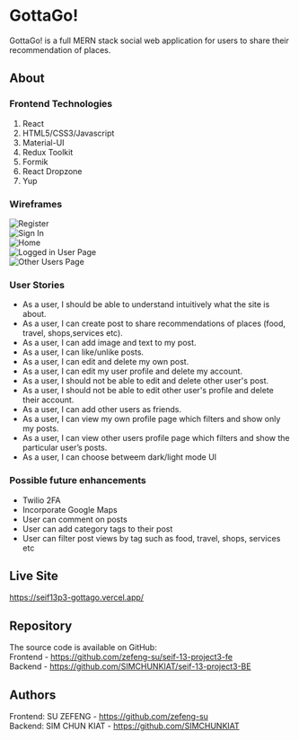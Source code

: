 # GottaGo!
GottaGo! is a full MERN stack social web application for users to share their recommendation of places.

## About

### Frontend Technologies
1. React
2. HTML5/CSS3/Javascript
3. Material-UI
4. Redux Toolkit
5. Formik
6. React Dropzone
7. Yup

### Wireframes 
![Register](https://github.com/zefeng-su/seif-13-project3-fe/assets/126930729/73332dca-d389-48d6-bb89-a23fb1acabfd) <br/>
![Sign In](https://github.com/zefeng-su/seif-13-project3-fe/assets/126930729/e762bb21-55bf-43f0-aee6-e4f9a9a2615d) <br/>
![Home](https://github.com/zefeng-su/seif-13-project3-fe/assets/126930729/f20c146d-323f-4847-ae03-2025197c73ed) <br/>
![Logged in User Page](https://github.com/zefeng-su/seif-13-project3-fe/assets/126930729/79208b4c-b9c7-4cb7-9ba8-d2cf6282edf0) <br/>
![Other Users Page](https://github.com/zefeng-su/seif-13-project3-fe/assets/126930729/7b97c08c-cad7-4457-ae01-b92a12b03e66)

### User Stories
- As a user, I should be able to understand intuitively what the site is about.
- As a user, I can create post to share recommendations of places (food, travel, shops,services etc).
- As a user, I can add image and text to my post.
- As a user, I can like/unlike posts.
- As a user, I can edit and delete my own post.
- As a user, I can edit my user profile and delete my account.
- As a user, I should not be able to edit and delete other user's post.
- As a user, I should not be able to edit other user's profile and delete their account.
- As a user, I can add other users as friends.
- As a user, I can view my own profile page which filters and show only my posts.
- As a user, I can view other users profile page which filters and show the particular user’s posts.
- As a user, I can choose betweem dark/light mode UI

### Possible future enhancements
- Twilio 2FA
- Incorporate Google Maps
- User can comment on posts
- User can add category tags to their post
- User can filter post views by tag such as food, travel, shops, services etc
 
## Live Site
https://seif13p3-gottago.vercel.app/

## Repository
The source code is available on GitHub: <br/>
Frontend - https://github.com/zefeng-su/seif-13-project3-fe <br/>
Backend - https://github.com/SIMCHUNKIAT/seif-13-project3-BE  

## Authors
Frontend: SU ZEFENG - https://github.com/zefeng-su <br/>
Backend: SIM CHUN KIAT - https://github.com/SIMCHUNKIAT

 
